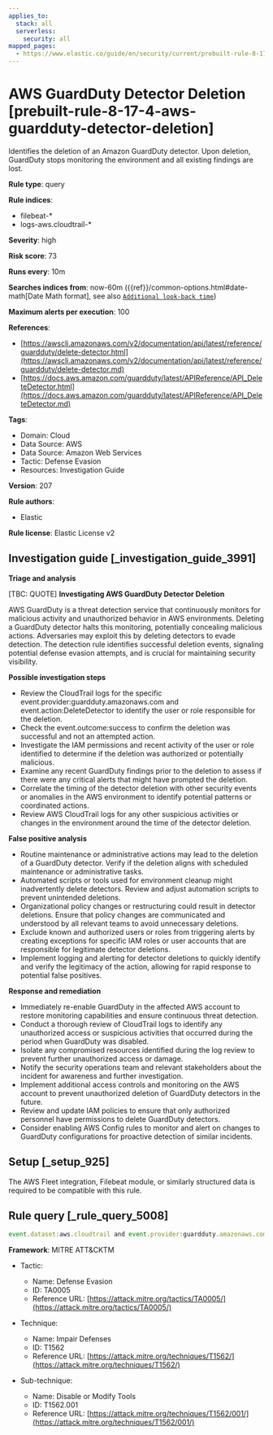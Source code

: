 ```yaml
---
applies_to:
  stack: all
  serverless:
    security: all
mapped_pages:
  - https://www.elastic.co/guide/en/security/current/prebuilt-rule-8-17-4-aws-guardduty-detector-deletion.html
---
```


# AWS GuardDuty Detector Deletion [prebuilt-rule-8-17-4-aws-guardduty-detector-deletion]

Identifies the deletion of an Amazon GuardDuty detector. Upon deletion, GuardDuty stops monitoring the environment and all existing findings are lost.

**Rule type**: query

**Rule indices**:

* filebeat-*
* logs-aws.cloudtrail-*

**Severity**: high

**Risk score**: 73

**Runs every**: 10m

**Searches indices from**: now-60m ({{ref}}/common-options.html#date-math[Date Math format], see also [`Additional look-back time`](docs-content://solutions/security/detect-and-alert/create-detection-rule.md#rule-schedule))

**Maximum alerts per execution**: 100

**References**:

* [https://awscli.amazonaws.com/v2/documentation/api/latest/reference/guardduty/delete-detector.html](https://awscli.amazonaws.com/v2/documentation/api/latest/reference/guardduty/delete-detector.md)
* [https://docs.aws.amazon.com/guardduty/latest/APIReference/API_DeleteDetector.html](https://docs.aws.amazon.com/guardduty/latest/APIReference/API_DeleteDetector.md)

**Tags**:

* Domain: Cloud
* Data Source: AWS
* Data Source: Amazon Web Services
* Tactic: Defense Evasion
* Resources: Investigation Guide

**Version**: 207

**Rule authors**:

* Elastic

**Rule license**: Elastic License v2

## Investigation guide [_investigation_guide_3991]

**Triage and analysis**

[TBC: QUOTE]
**Investigating AWS GuardDuty Detector Deletion**

AWS GuardDuty is a threat detection service that continuously monitors for malicious activity and unauthorized behavior in AWS environments. Deleting a GuardDuty detector halts this monitoring, potentially concealing malicious actions. Adversaries may exploit this by deleting detectors to evade detection. The detection rule identifies successful deletion events, signaling potential defense evasion attempts, and is crucial for maintaining security visibility.

**Possible investigation steps**

* Review the CloudTrail logs for the specific event.provider:guardduty.amazonaws.com and event.action:DeleteDetector to identify the user or role responsible for the deletion.
* Check the event.outcome:success to confirm the deletion was successful and not an attempted action.
* Investigate the IAM permissions and recent activity of the user or role identified to determine if the deletion was authorized or potentially malicious.
* Examine any recent GuardDuty findings prior to the deletion to assess if there were any critical alerts that might have prompted the deletion.
* Correlate the timing of the detector deletion with other security events or anomalies in the AWS environment to identify potential patterns or coordinated actions.
* Review AWS CloudTrail logs for any other suspicious activities or changes in the environment around the time of the detector deletion.

**False positive analysis**

* Routine maintenance or administrative actions may lead to the deletion of a GuardDuty detector. Verify if the deletion aligns with scheduled maintenance or administrative tasks.
* Automated scripts or tools used for environment cleanup might inadvertently delete detectors. Review and adjust automation scripts to prevent unintended deletions.
* Organizational policy changes or restructuring could result in detector deletions. Ensure that policy changes are communicated and understood by all relevant teams to avoid unnecessary deletions.
* Exclude known and authorized users or roles from triggering alerts by creating exceptions for specific IAM roles or user accounts that are responsible for legitimate detector deletions.
* Implement logging and alerting for detector deletions to quickly identify and verify the legitimacy of the action, allowing for rapid response to potential false positives.

**Response and remediation**

* Immediately re-enable GuardDuty in the affected AWS account to restore monitoring capabilities and ensure continuous threat detection.
* Conduct a thorough review of CloudTrail logs to identify any unauthorized access or suspicious activities that occurred during the period when GuardDuty was disabled.
* Isolate any compromised resources identified during the log review to prevent further unauthorized access or damage.
* Notify the security operations team and relevant stakeholders about the incident for awareness and further investigation.
* Implement additional access controls and monitoring on the AWS account to prevent unauthorized deletion of GuardDuty detectors in the future.
* Review and update IAM policies to ensure that only authorized personnel have permissions to delete GuardDuty detectors.
* Consider enabling AWS Config rules to monitor and alert on changes to GuardDuty configurations for proactive detection of similar incidents.


## Setup [_setup_925]

The AWS Fleet integration, Filebeat module, or similarly structured data is required to be compatible with this rule.


## Rule query [_rule_query_5008]

```js
event.dataset:aws.cloudtrail and event.provider:guardduty.amazonaws.com and event.action:DeleteDetector and event.outcome:success
```

**Framework**: MITRE ATT&CKTM

* Tactic:

    * Name: Defense Evasion
    * ID: TA0005
    * Reference URL: [https://attack.mitre.org/tactics/TA0005/](https://attack.mitre.org/tactics/TA0005/)

* Technique:

    * Name: Impair Defenses
    * ID: T1562
    * Reference URL: [https://attack.mitre.org/techniques/T1562/](https://attack.mitre.org/techniques/T1562/)

* Sub-technique:

    * Name: Disable or Modify Tools
    * ID: T1562.001
    * Reference URL: [https://attack.mitre.org/techniques/T1562/001/](https://attack.mitre.org/techniques/T1562/001/)



